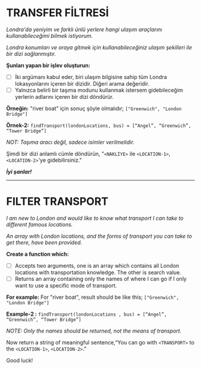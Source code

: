 # TRANSFER FİLTRESİ

*Londra'da yeniyim ve farklı ünlü yerlere hangi ulaşım araçlarını kullanabileceğimi bilmek istiyorum.*

*Londra konumları ve oraya gitmek için kullanabileceğiniz ulaşım şekilleri ile bir dizi sağlanmıştır.*

**Şunları yapan bir işlev oluşturun:**

- [ ] İki argümanı kabul eder, biri ulaşım bilgisine sahip tüm Londra lokasyonlarını içeren bir dizidir. Diğeri arama değeridir.
- [ ] Yalnızca belirli bir taşıma modunu kullanmak istersem gidebileceğim yerlerin adlarını içeren bir dizi döndürür.

**Örneğin:** "river boat" için sonuç şöyle olmalıdır; `["Greenwich", "London Bridge"]`

**Örnek-2:** `findTransport(londonLocations, bus) = [“Angel”, “Greenwich”, “Tower Bridge”]`

*NOT: Taşıma aracı değil, sadece isimler verilmelidir.*

Şimdi bir dizi anlamlı cümle döndürün, "`<NAKLİYE>` ile `<LOCATION-1>`, `<LOCATION-2>`'ye gidebilirsiniz."

***İyi şanlar!***

---

# FILTER TRANSPORT

*I am new to London and would like to know what transport I can take to different famous locations.*

*An array with London locations, and the forms of transport you can take to get there, have been provided.*

**Create a function which:**

- [ ] Accepts two arguments, one is an array which contains all London locations with transportation knowledge. The other is search value.
- [ ] Returns an array containing only the names of where I can go if I only want to use a specific mode of transport.

**For example:** For "river boat", result should be like this; `["Greenwich", "London Bridge"]`

**Example-2 :** `findTransport(londonLocations , bus) = [“Angel”, “Greenwich”, “Tower Bridge”]`

*NOTE: Only the names should be returned, not the means of transport.*

Now return a string of meaningful sentence,“You can go with `<TRANSPORT>` to the `<LOCATION-1>`, `<LOCATION-2>`.”

Good luck!
